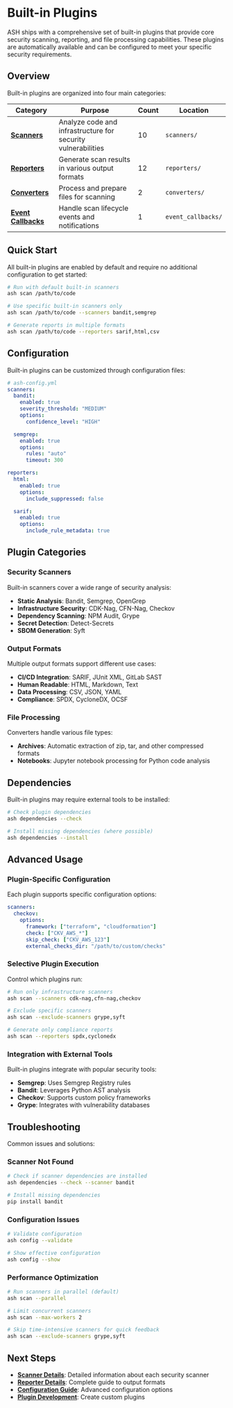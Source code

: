 # Built-in Plugins

ASH ships with a comprehensive set of built-in plugins that provide core security scanning, reporting, and file processing capabilities. These plugins are automatically available and can be configured to meet your specific security requirements.

## Overview

Built-in plugins are organized into four main categories:

| Category                                  | Purpose                                                      | Count | Location           |
|-------------------------------------------|--------------------------------------------------------------|-------|--------------------|
| **[Scanners](scanners.md)**               | Analyze code and infrastructure for security vulnerabilities | 10    | `scanners/`        |
| **[Reporters](reporters.md)**             | Generate scan results in various output formats              | 12    | `reporters/`       |
| **[Converters](converters.md)**           | Process and prepare files for scanning                       | 2     | `converters/`      |
| **[Event Callbacks](event-callbacks.md)** | Handle scan lifecycle events and notifications               | 1     | `event_callbacks/` |

## Quick Start

All built-in plugins are enabled by default and require no additional configuration to get started:

```bash
# Run with default built-in scanners
ash scan /path/to/code

# Use specific built-in scanners only
ash scan /path/to/code --scanners bandit,semgrep

# Generate reports in multiple formats
ash scan /path/to/code --reporters sarif,html,csv
```

## Configuration

Built-in plugins can be customized through configuration files:

```yaml
# ash-config.yml
scanners:
  bandit:
    enabled: true
    severity_threshold: "MEDIUM"
    options:
      confidence_level: "HIGH"

  semgrep:
    enabled: true
    options:
      rules: "auto"
      timeout: 300

reporters:
  html:
    enabled: true
    options:
      include_suppressed: false

  sarif:
    enabled: true
    options:
      include_rule_metadata: true
```

## Plugin Categories

### Security Scanners

Built-in scanners cover a wide range of security analysis:

- **Static Analysis**: Bandit, Semgrep, OpenGrep
- **Infrastructure Security**: CDK-Nag, CFN-Nag, Checkov
- **Dependency Scanning**: NPM Audit, Grype
- **Secret Detection**: Detect-Secrets
- **SBOM Generation**: Syft

### Output Formats

Multiple output formats support different use cases:

- **CI/CD Integration**: SARIF, JUnit XML, GitLab SAST
- **Human Readable**: HTML, Markdown, Text
- **Data Processing**: CSV, JSON, YAML
- **Compliance**: SPDX, CycloneDX, OCSF

### File Processing

Converters handle various file types:

- **Archives**: Automatic extraction of zip, tar, and other compressed formats
- **Notebooks**: Jupyter notebook processing for Python code analysis

## Dependencies

Built-in plugins may require external tools to be installed:

```bash
# Check plugin dependencies
ash dependencies --check

# Install missing dependencies (where possible)
ash dependencies --install
```

## Advanced Usage

### Plugin-Specific Configuration

Each plugin supports specific configuration options:

```yaml
scanners:
  checkov:
    options:
      framework: ["terraform", "cloudformation"]
      check: ["CKV_AWS_*"]
      skip_check: ["CKV_AWS_123"]
      external_checks_dir: "/path/to/custom/checks"
```

### Selective Plugin Execution

Control which plugins run:

```bash
# Run only infrastructure scanners
ash scan --scanners cdk-nag,cfn-nag,checkov

# Exclude specific scanners
ash scan --exclude-scanners grype,syft

# Generate only compliance reports
ash scan --reporters spdx,cyclonedx
```

### Integration with External Tools

Built-in plugins integrate with popular security tools:

- **Semgrep**: Uses Semgrep Registry rules
- **Bandit**: Leverages Python AST analysis
- **Checkov**: Supports custom policy frameworks
- **Grype**: Integrates with vulnerability databases

## Troubleshooting

Common issues and solutions:

### Scanner Not Found
```bash
# Check if scanner dependencies are installed
ash dependencies --check --scanner bandit

# Install missing dependencies
pip install bandit
```

### Configuration Issues
```bash
# Validate configuration
ash config --validate

# Show effective configuration
ash config --show
```

### Performance Optimization
```bash
# Run scanners in parallel (default)
ash scan --parallel

# Limit concurrent scanners
ash scan --max-workers 2

# Skip time-intensive scanners for quick feedback
ash scan --exclude-scanners grype,syft
```

## Next Steps

- **[Scanner Details](scanners.md)**: Detailed information about each security scanner
- **[Reporter Details](reporters.md)**: Complete guide to output formats
- **[Configuration Guide](../../configuration-guide.md)**: Advanced configuration options
- **[Plugin Development](../development-guide.md)**: Create custom plugins
